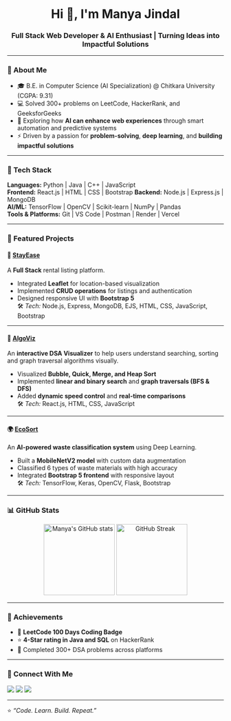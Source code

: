 <h1 align="center">Hi 👋, I'm Manya Jindal</h1>
<h3 align="center">Full Stack Web Developer & AI Enthusiast | Turning Ideas into Impactful Solutions</h3>

---

### 💫 About Me
- 🎓 B.E. in Computer Science (AI Specialization) @ Chitkara University (CGPA: 9.31)  
- 💻 Solved 300+ problems on LeetCode, HackerRank, and GeeksforGeeks  
- 🌱 Exploring how **AI can enhance web experiences** through smart automation and predictive systems  
- ⚡ Driven by a passion for **problem-solving**, **deep learning**, and **building impactful solutions**


---

### 🧠 Tech Stack
**Languages:** Python | Java | C++ | JavaScript  
**Frontend:** React.js | HTML | CSS | Bootstrap
**Backend:** Node.js | Express.js | MongoDB  
**AI/ML:** TensorFlow | OpenCV | Scikit-learn | NumPy | Pandas  
**Tools & Platforms:** Git | VS Code | Postman | Render | Vercel  

---

### 🚀 Featured Projects

#### 🏡 [StayEase](https://github.com/ManyaJindal511/StayEase)
A **Full Stack** rental listing platform.  
- Integrated **Leaflet** for location-based visualization  
- Implemented **CRUD operations** for listings and authentication  
- Designed responsive UI with **Bootstrap 5**  
🛠️ *Tech:* Node.js, Express, MongoDB, EJS, HTML, CSS, JavaScript, Bootstrap  

---

#### 🧩 [AlgoViz](https://github.com/ManyaJindal511/AlgoViz)
An **interactive DSA Visualizer** to help users understand searching, sorting and graph traversal algorithms visually.  
- Visualized **Bubble, Quick, Merge, and Heap Sort**
- Implemented **linear and binary search** and **graph traversals (BFS & DFS)**
- Added **dynamic speed control** and **real-time comparisons**  
🛠️ *Tech:* React.js, HTML, CSS, JavaScript  

---

#### 🌍 [EcoSort](https://github.com/ManyaJindal511/EcoSort)
An **AI-powered waste classification system** using Deep Learning.  
- Built a **MobileNetV2 model** with custom data augmentation  
- Classified 6 types of waste materials with high accuracy  
- Integrated **Bootstrap 5 frontend** with responsive layout  
🛠️ *Tech:* TensorFlow, Keras, OpenCV, Flask, Bootstrap  

---

### 📊 GitHub Stats
<p align="center">
  <img src="https://github-readme-stats.vercel.app/api?username=ManyaJindal511&show_icons=true&theme=radical" alt="Manya's GitHub stats" height="165"/>
  <img src="https://github-readme-streak-stats.herokuapp.com/?user=ManyaJindal511&theme=radical" alt="GitHub Streak" height="165"/>
</p>

---

### 🏅 Achievements
- 🥇 **LeetCode 100 Days Coding Badge**
- ⭐ **4-Star rating in Java and SQL** on HackerRank
- 🧠 Completed 300+ DSA problems across platforms

---

### 🤝 Connect With Me
<p align="left">
  <a href="https://www.linkedin.com/in/manyajindal05/" target="_blank"><img src="https://img.shields.io/badge/LinkedIn-blue?style=for-the-badge&logo=linkedin"></a>
  <a href="mailto:jindalmanya511@gmail.com"><img src="https://img.shields.io/badge/Email-red?style=for-the-badge&logo=gmail"></a>
  <a href="https://github.com/ManyaJindal511"><img src="https://img.shields.io/badge/GitHub-black?style=for-the-badge&logo=github"></a>
</p>

---

⭐ *“Code. Learn. Build. Repeat.”*
